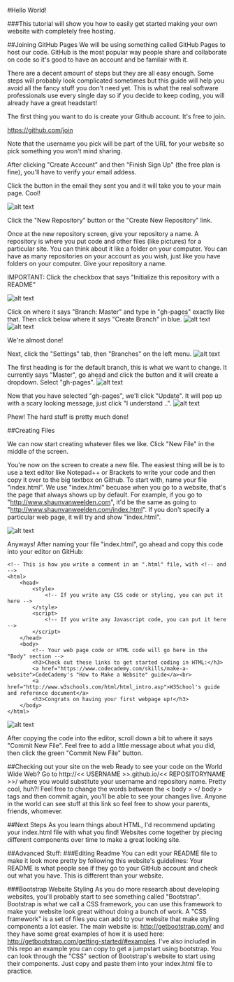 #Hello World!

###This tutorial will show you how to easily get started making your own website with completely free hosting.

##Joining GitHub Pages
We will be using something called GitHub Pages to host our code. GitHub is the most popular way people share and collaborate on code so it's good to have an account and be familair with it.

There are a decent amount of steps but they are all easy enough. Some steps will probably look complicated sometimes but this guide will help you avoid all the fancy stuff you don't need yet. This is what the real software professionals use every single day so if you decide to keep coding, you will already have a great headstart!

The first thing you want to do is create your Github account. It's free to join. 

https://github.com/join

Note that the username you pick will be part of the URL for your website so pick something you won't mind sharing.

After clicking "Create Account" and then "Finish Sign Up" (the free plan is fine), you'll have to verify your email addess. 

Click the button in the email they sent you and it will take you to your main page. Cool!

![alt text](https://github.com/OutreachHelper/GetCoding/blob/gh-pages/Images/GItHub1.jpg "Github after logging in")

Click the "New Repository" button or the "Create New Repository" link.

Once at the new repository screen, give your repository a name. A repository is where you put code and other files (like pictures) for a particular site. You can think about it like a folder on your computer. You can have as many repositories on your account as you wish, just like you have folders on your computer. Give your repository a name.

IMPORTANT: Click the checkbox that says "Initialize this repository with a README"

![alt text](https://github.com/OutreachHelper/GetCoding/blob/gh-pages/Images/GItHub2.jpg "New Repo")

Click on where it says "Branch: Master" and type in "gh-pages" exactly like that. Then click below where it says "Create Branch" in blue.
![alt text](https://github.com/OutreachHelper/GetCoding/blob/gh-pages/Images/GItHub3.jpg "new branch")
![alt text](https://github.com/OutreachHelper/GetCoding/blob/gh-pages/Images/GItHub4.jpg "gh-pages branch")

We're almost done!

Next, click the "Settings" tab, then "Branches" on the left menu.
![alt text](https://github.com/OutreachHelper/GetCoding/blob/gh-pages/Images/GItHub5.jpg "Settings tab")

The first heading is for the default branch, this is what we want to change. It currently says "Master", go ahead and click the button and it will create a dropdown. Select "gh-pages". 
![alt text](https://github.com/OutreachHelper/GetCoding/blob/gh-pages/Images/GItHub6.jpg "Setting default")

Now that you have selected "gh-pages", we'll click "Update". It will pop up with a scary looking message, just click "I understand ..".
![alt text](https://github.com/OutreachHelper/GetCoding/blob/gh-pages/Images/GItHub7.jpg "Scary message")

Phew! The hard stuff is pretty much done!

##Creating Files

We can now start creating whatever files we like. Click "New File" in the middle of the screen. 

You're now on the screen to create a new file. The easiest thing will be is to use a text editor like Notepad++ or Brackets to write your code and then copy it over to the big textbox on Github. To start with, name your file "index.html". We use "index.html" becuase when you go to a website, that's the page that always shows up by default. For example, if you go to "http://www.shaunvanweelden.com", it'd be the same as going to "http://www.shaunvanweelden.com/index.html". If you don't specify a particular web page, it will try and show "index.html". 

![alt text](https://github.com/OutreachHelper/GetCoding/blob/gh-pages/Images/GItHub8.jpg "new file")

Anyways! After naming your file "index.html", go ahead and copy this code into your editor on GitHub:

```
<!-- This is how you write a comment in an ".html" file, with <!-- and -->
<html>
    <head>
        <style>
            <!-- If you write any CSS code or styling, you can put it here -->
        </style>
        <script>
            <!-- If you write any Javascript code, you can put it here -->
        </script>
    </head>
    <body>
        <!-- Your web page code or HTML code will go here in the "Body" section -->
        <h3>Check out these links to get started coding in HTML:</h3>
        <a href="https://www.codecademy.com/skills/make-a-website">CodeCademy's "How to Make a Website" guide</a><br>
        <a href="http://www.w3schools.com/html/html_intro.asp">W3School's guide and reference document</a>
        <h3>Congrats on having your first webpage up!</h3>
    </body>
</html>
```

![alt text](https://github.com/OutreachHelper/GetCoding/blob/gh-pages/Images/GItHub9.jpg "finished file")

After copying the code into the editor, scroll down a bit to where it says "Commit New File". Feel free to add a little message about what you did, then click the green "Commit New File" button.

##Checking out your site on the web
Ready to see your code on the World Wide Web? Go to http://<< USERNAME >>.github.io/<< REPOSITORYNAME >>/ where you would substitute your username and repository name. Pretty cool, huh?! Feel free to change the words between the < body > </ body > tags and then commit again, you'll be able to see your changes live. Anyone in the world can see stuff at this link so feel free to show your parents, friends, whomever.

##Next Steps
As you learn things about HTML, I'd recommend updating your index.html file with what you find! Websites come together by piecing different components over time to make a great looking site.

##Advanced Stuff:
###Editing Readme
You can edit your README file to make it look more pretty by following this website's guidelines: 
Your README is what people see if they go to your GitHub account and check out what you have. This is different than your website.

###Bootstrap Website Styling
As you do more research about developing websites, you'll probably start to see something called "Bootstrap". Bootstrap is what we call a CSS framework, you can use this framework to make your website look great without doing a bunch of work. A "CSS framework" is a set of files you can add to your website that make styling components a lot easier. The main website is: http://getbootstrap.com/ and they have some great examples of how it is used here: http://getbootstrap.com/getting-started/#examples. I've also included in this repo an example you can copy to get a jumpstart using bootstrap. You can look through the "CSS" section of Bootstrap's website to start using their components. Just copy and paste them into your index.html file to practice.



